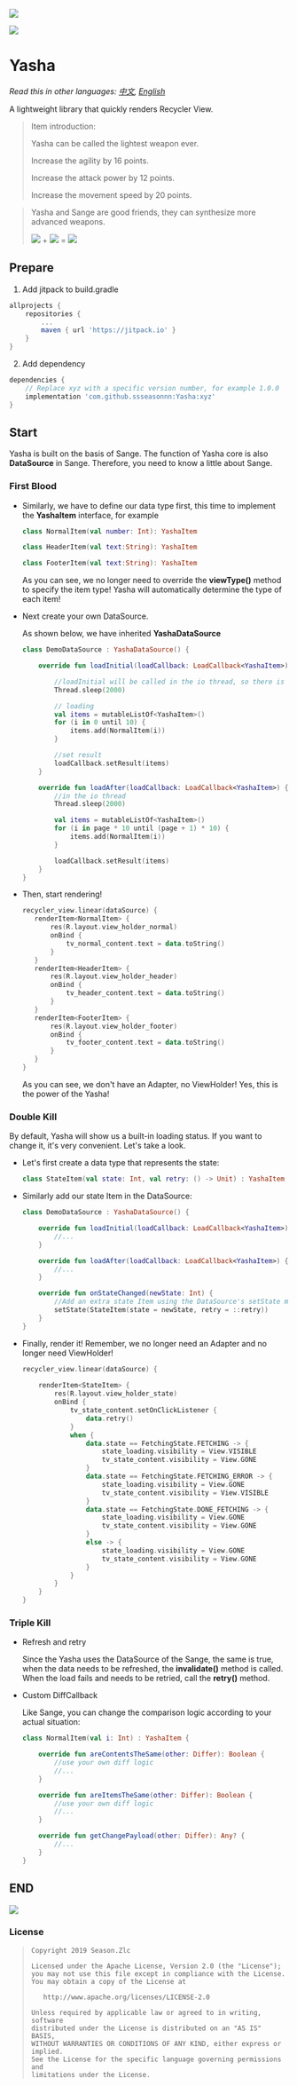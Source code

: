 ![](yasha.png)

[![](https://jitpack.io/v/ssseasonnn/Yasha.svg)](https://jitpack.io/#ssseasonnn/Yasha)

# Yasha 

*Read this in other languages: [中文](README.zh.md), [English](README.md)*

A lightweight library that quickly renders Recycler View.


> Item introduction:
>
> Yasha can be called the lightest weapon ever.
>
> Increase the agility by 16 points.
>
> Increase the attack power by 12 points.
>
> Increase the movement speed by 20 points.

> Yasha and Sange are good friends, they can synthesize more advanced weapons.
>
> ![](yasha.png) + ![](sange.png) = ![](yasha_and_sange.png)

## Prepare

1. Add jitpack to build.gradle
```gradle
allprojects {
    repositories {
        ...
        maven { url 'https://jitpack.io' }
    }
}
```

2. Add dependency

```gradle
dependencies {
    // Replace xyz with a specific version number, for example 1.0.0
	implementation 'com.github.ssseasonnn:Yasha:xyz'
}
```

## Start

Yasha is built on the basis of Sange. The function of Yasha core is also **DataSource** in Sange. 
Therefore, you need to know a little about Sange.

### First Blood

- Similarly, we have to define our data type first, this time to implement the **YashaItem** interface, for example

    ```kotlin
    class NormalItem(val number: Int): YashaItem
  
    class HeaderItem(val text:String): YashaItem
  
    class FooterItem(val text:String): YashaItem
    ```  
    
    As you can see, we no longer need to override the **viewType()** method to specify the item type!
    Yasha will automatically determine the type of each item!
    
- Next create your own DataSource.

    As shown below, we have inherited **YashaDataSource**

    ```kotlin
    class DemoDataSource : YashaDataSource() {
    
        override fun loadInitial(loadCallback: LoadCallback<YashaItem>) {
    
            //loadInitial will be called in the io thread, so there is no need to worry about any time-consuming operations
            Thread.sleep(2000)
    
            // loading
            val items = mutableListOf<YashaItem>()
            for (i in 0 until 10) {
                items.add(NormalItem(i))
            }
    
            //set result
            loadCallback.setResult(items)
        }
    
        override fun loadAfter(loadCallback: LoadCallback<YashaItem>) {
            //in the io thread
            Thread.sleep(2000)
    
            val items = mutableListOf<YashaItem>()
            for (i in page * 10 until (page + 1) * 10) {
                items.add(NormalItem(i))
            }
    
            loadCallback.setResult(items)
        }
    }
    
    ```
    
- Then, start rendering!

    ```kotlin
   recycler_view.linear(dataSource) {
       renderItem<NormalItem> {
           res(R.layout.view_holder_normal)
           onBind {
               tv_normal_content.text = data.toString()
           }
       }
       renderItem<HeaderItem> {
           res(R.layout.view_holder_header)
           onBind {
               tv_header_content.text = data.toString()
           }
       }
       renderItem<FooterItem> {
           res(R.layout.view_holder_footer)
           onBind {
               tv_footer_content.text = data.toString()
           }
       }
   }
    ```
    
   As you can see, we don't have an Adapter, no ViewHolder! Yes, this is the power of the Yasha!

### Double Kill

By default, Yasha will show us a built-in loading status. If you want to change it, it's very convenient. Let's take a look. 

- Let's first create a data type that represents the state:

    ```kotlin
    class StateItem(val state: Int, val retry: () -> Unit) : YashaItem
    ```
  
- Similarly add our state Item in the DataSource:

    ```kotlin
    class DemoDataSource : YashaDataSource() {

        override fun loadInitial(loadCallback: LoadCallback<YashaItem>) {
            //...
        }

        override fun loadAfter(loadCallback: LoadCallback<YashaItem>) {
            //...
        }

        override fun onStateChanged(newState: Int) {
            //Add an extra state Item using the DataSource's setState method
            setState(StateItem(state = newState, retry = ::retry))
        }
    }
    ```
    
- Finally, render it! Remember, we no longer need an Adapter and no longer need ViewHolder!

    ```kotlin
    recycler_view.linear(dataSource) {
        
        renderItem<StateItem> {
            res(R.layout.view_holder_state)
            onBind {
                tv_state_content.setOnClickListener {
                    data.retry()
                }
                when {
                    data.state == FetchingState.FETCHING -> {
                        state_loading.visibility = View.VISIBLE
                        tv_state_content.visibility = View.GONE
                    }
                    data.state == FetchingState.FETCHING_ERROR -> {
                        state_loading.visibility = View.GONE
                        tv_state_content.visibility = View.VISIBLE
                    }
                    data.state == FetchingState.DONE_FETCHING -> {
                        state_loading.visibility = View.GONE
                        tv_state_content.visibility = View.GONE
                    }
                    else -> {
                        state_loading.visibility = View.GONE
                        tv_state_content.visibility = View.GONE
                    }
                }
            }
        }
    }
    ```

### Triple Kill

- Refresh and retry

    Since the Yasha uses the DataSource of the Sange, the same is true, when the data needs to be refreshed, 
    the **invalidate()** method is called.
    When the load fails and needs to be retried, call the **retry()** method.

- Custom DiffCallback

    Like Sange, you can change the comparison logic according to your actual situation:

    ```kotlin
    class NormalItem(val i: Int) : YashaItem {

        override fun areContentsTheSame(other: Differ): Boolean {
            //use your own diff logic
            //...
        }

        override fun areItemsTheSame(other: Differ): Boolean {
            //use your own diff logic
            //...
        }

        override fun getChangePayload(other: Differ): Any? {
            //...
        }
    }
    ```

## END
    
![](https://github.com/ssseasonnn/Sange/raw/master/multi.gif)
    

### License

> ```
> Copyright 2019 Season.Zlc
>
> Licensed under the Apache License, Version 2.0 (the "License");
> you may not use this file except in compliance with the License.
> You may obtain a copy of the License at
>
>    http://www.apache.org/licenses/LICENSE-2.0
>
> Unless required by applicable law or agreed to in writing, software
> distributed under the License is distributed on an "AS IS" BASIS,
> WITHOUT WARRANTIES OR CONDITIONS OF ANY KIND, either express or implied.
> See the License for the specific language governing permissions and
> limitations under the License.
> ```
